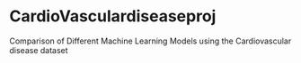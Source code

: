 # CardioVasculardiseaseproj
Comparison of Different Machine Learning Models using the Cardiovascular disease dataset

